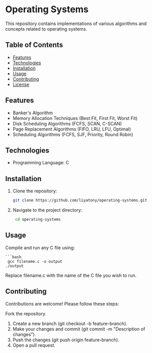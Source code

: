 # Operating Systems

This repository contains implementations of various algorithms and concepts related to operating systems.

## Table of Contents
- [Features](#features)
- [Technologies](#technologies)
- [Installation](#installation)
- [Usage](#usage)
- [Contributing](#contributing)
- [License](#license)

## Features
- Banker's Algorithm
- Memory Allocation Techniques (Best Fit, First Fit, Worst Fit)
- Disk Scheduling Algorithms (FCFS, SCAN, C-SCAN)
- Page Replacement Algorithms (FIFO, LRU, LFU, Optimal)
- Scheduling Algorithms (FCFS, SJF, Priority, Round Robin)

## Technologies
- Programming Language: C

## Installation
1. Clone the repository:
   ```bash
   git clone https://github.com/liyatony/operating-systems.git
2. Navigate to the project directory:
    ```bash
     cd operating-systems
## Usage
Compile and run any C file using:

    ```bash
     gcc filename.c -o output
    ./output
Replace filename.c with the name of the C file you wish to run.

## Contributing
Contributions are welcome! Please follow these steps:

Fork the repository.
1. Create a new branch (git checkout -b feature-branch).
2. Make your changes and commit (git commit -m "Description of changes").
3. Push the changes (git push origin feature-branch).
4. Open a pull request.
